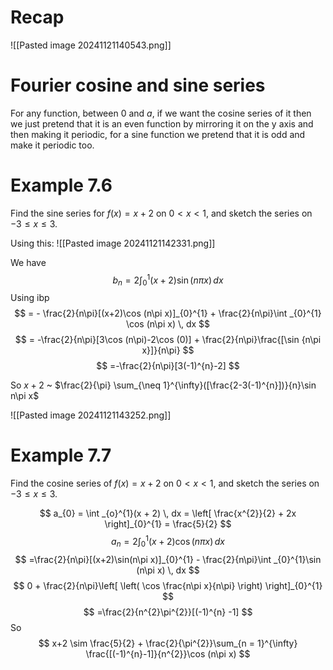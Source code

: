 # Recap
![[Pasted image 20241121140543.png]]

# Fourier cosine and sine series

For any function, between $0$ and $a$, if we want the cosine series of it then we just pretend that it is an even function by mirroring it on the y axis and then making it periodic, for a sine function we pretend that it is odd and make it periodic too.

# Example 7.6

Find the sine series for $f(x) = x + 2$ on $0<x<1$, and sketch the series on $-3\leq x\leq 3$.

Using this:
![[Pasted image 20241121142331.png]]

We have $$
b_{n} = 2 \int _{0}^{1}(x+2)\sin (n\pi x ) \, dx 
$$
Using ibp $$
= - \frac{2}{n\pi}[(x+2)\cos (n\pi x)]_{0}^{1} + \frac{2}{n\pi}\int _{0}^{1} \cos (n\pi x) \, dx 
$$
$$
= -\frac{2}{n\pi}[3\cos (n\pi)-2\cos (0)] + \frac{2}{n\pi}\frac{[\sin {n\pi x}]}{n\pi} 
$$
$$
=-\frac{2}{n\pi}[3(-1)^{n}-2]
$$

So $x+2$ ~ $\frac{2}{\pi} \sum_{\neq 1}^{\infty}([\frac{2-3(-1)^{n}])}{n}\sin n\pi x$

![[Pasted image 20241121143252.png]]

# Example 7.7

Find the cosine series of $f(x) = x + 2$ on $0<x<1$, and sketch the series on $-3\leq x\leq 3$.

$$
a_{0} = \int _{o}^{1}(x + 2) \, dx = \left[ \frac{x^{2}}{2} + 2x \right]_{0}^{1} = \frac{5}{2}
$$
$$
a_{n} = 2 \int _{0}^{1} (x+2)\cos (n\pi x)\, dx 
$$
$$
=\frac{2}{n\pi}[(x+2)\sin(n\pi x)]_{0}^{1} - \frac{2}{n\pi}\int _{0}^{1}\sin (n\pi x) \, dx
$$
$$
0 + \frac{2}{n\pi}\left[ \left( \cos \frac{n\pi x}{n\pi} \right) \right]_{0}^{1}
$$
$$
=\frac{2}{n^{2}\pi^{2}}[(-1)^{n} -1]
$$
So $$
x+2 \sim \frac{5}{2} + \frac{2}{\pi^{2}}\sum_{n = 1}^{\infty} \frac{[(-1)^{n}-1]}{n^{2}}\cos (n\pi x)
$$
